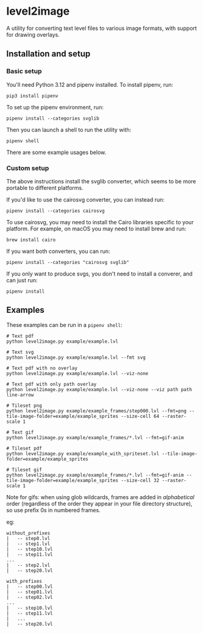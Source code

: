 # level2image

A utility for converting text level files to various image formats, with support for drawing overlays.


## Installation and setup

### Basic setup

You'll need Python 3.12 and pipenv installed.  To install pipenv, run:

```
pip3 install pipenv
```

To set up the pipenv environment, run:
```
pipenv install --categories svglib
```

Then you can launch a shell to run the utility with:
```
pipenv shell
```

There are some example usages below.


### Custom setup

The above instructions install the svglib converter, which seems to be more portable to different platforms.

If you'd like to use the cairosvg converter, you can instead run:

```
pipenv install --categories cairosvg
```

To use cairosvg, you may need to install the Cairo libraries specific to your platform. For example, on macOS you may need to install brew and run:

```
brew install cairo
```

If you want both converters, you can run:
```
pipenv install --categories "cairosvg svglib"
```

If you only want to produce svgs, you don't need to install a converer, and can just run:

```
pipenv install
```


## Examples

These examples can be run in a `pipenv shell`:

```
# Text pdf
python level2image.py example/example.lvl

# Text svg
python level2image.py example/example.lvl --fmt svg

# Text pdf with no overlay
python level2image.py example/example.lvl --viz-none

# Text pdf with only path overlay
python level2image.py example/example.lvl --viz-none --viz path path line-arrow

# Tileset png
python level2image.py example/example_frames/step000.lvl --fmt=png --tile-image-folder=example/example_sprites --size-cell 64 --raster-scale 1

# Text gif
python level2image.py example/example_frames/*.lvl --fmt=gif-anim

# Tileset pdf
python level2image.py example/example_with_spriteset.lvl --tile-image-folder=example/example_sprites

# Tileset gif
python level2image.py example/example_frames/*.lvl --fmt=gif-anim --tile-image-folder=example/example_sprites --size-cell 32 --raster-scale 1
```

Note for gifs: when using glob wildcards, frames are added in _alphabetical_ order (regardless of the order they appear in your file directory structure), so use prefix 0s in numbered frames.

eg:
```
without_prefixes
|   -- step0.lvl
|   -- step1.lvl
|   -- step10.lvl
|   -- step11.lvl
...
|   -- step2.lvl
|   -- step20.lvl

with_prefixes
|   -- step00.lvl
|   -- step01.lvl
|   -- step02.lvl
...
|   -- step10.lvl
|   -- step11.lvl
|   ...
|   -- step20.lvl
```
